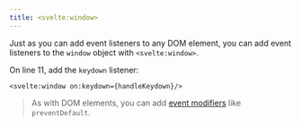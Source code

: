 ```yaml
---
title: <svelte:window>
---
```


Just as you can add event listeners to any DOM element, you can add event listeners to the `window` object with `<svelte:window>`.

On line 11, add the `keydown` listener:

```svelte
<svelte:window on:keydown={handleKeydown}/>
```

> As with DOM elements, you can add [event modifiers](/tutorial/event-modifiers) like `preventDefault`.

